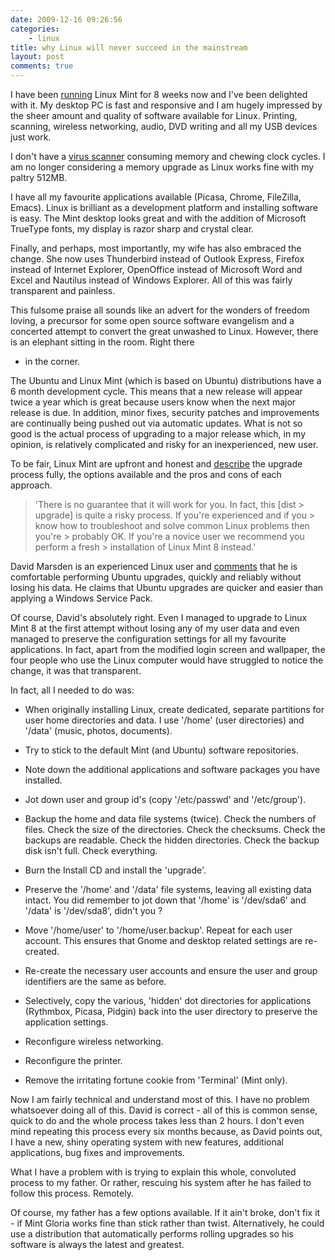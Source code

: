 ```yaml
---
date: 2009-12-16 09:26:56
categories:
    - linux
title: why Linux will never succeed in the mainstream
layout: post
comments: true
---
```

I have been
[running](http://www.nbrightside.com/blog/2009/10/14/how-i-ditched-windows-and-embraced-gloria/)
Linux Mint for 8 weeks now and I've been delighted with it. My desktop
PC is fast and responsive and I am hugely impressed by the sheer
amount and quality of software available for Linux. Printing,
scanning, wireless networking, audio, DVD writing and all my USB
devices just work.

I don't have a
[virus scanner](http://www.nbrightside.com/blog/2006/07/22/so-farewell-then-nis/)
consuming memory and chewing clock cycles. I am no longer considering
a memory upgrade as Linux works fine with my paltry 512MB.

I have all my favourite applications available (Picasa, Chrome,
FileZilla, Emacs).  Linux is brilliant as a development platform and
installing software is easy. The Mint desktop looks great and with the
addition of Microsoft TrueType fonts, my display is razor sharp and
crystal clear.

Finally, and perhaps, most importantly, my wife has also embraced the
change. She now uses Thunderbird instead of Outlook Express, Firefox
instead of Internet Explorer, OpenOffice instead of Microsoft Word and
Excel and Nautilus instead of Windows Explorer. All of this was fairly
transparent and painless.

This fulsome praise all sounds like an advert for the wonders of
freedom loving, a precursor for some open source software evangelism
and a concerted attempt to convert the great unwashed to
Linux. However, there is an elephant sitting in the room. Right there
- in the corner.

The Ubuntu and Linux Mint (which is based on Ubuntu) distributions
have a 6 month development cycle. This means that a new release will
appear twice a year which is great because users know when the next
major release is due. In addition, minor fixes, security patches and
improvements are continually being pushed out via automatic
updates. What is not so good is the actual process of upgrading to a
major release which, in my opinion, is relatively complicated and
risky for an inexperienced, new user.

To be fair, Linux Mint are upfront and honest and
[describe](http://www.linuxmint.com/blog/?p=1144) the upgrade process
fully, the options available and the pros and cons of each approach.
> 'There is no guarantee that it will work for you. In fact, this
[dist > upgrade] is quite a risky process. If you're experienced and
if you > know how to troubleshoot and solve common Linux problems then
you're > probably OK. If you're a novice user we recommend you perform
a fresh > installation of Linux Mint 8 instead.'

David Marsden is an experienced Linux user and
[comments](http://www.nbrightside.com/blog/2009/12/09/inside-the-open-source-confessional#comment-25305185)
that he is comfortable performing Ubuntu upgrades, quickly and reliably
without losing his data. He claims that Ubuntu upgrades are quicker and
easier than applying a Windows Service Pack.

Of course, David's absolutely right. Even I managed to upgrade to
Linux Mint 8 at the first attempt without losing any of my user data
and even managed to preserve the configuration settings for all my
favourite applications. In fact, apart from the modified login screen
and wallpaper, the four people who use the Linux computer would have
struggled to notice the change, it was that transparent.

In fact, all I needed to do was: 

- When originally installing Linux,
create dedicated, separate partitions for user home directories and
data. I use '/home' (user directories) and '/data' (music, photos,
documents).  

- Try to stick to the default Mint (and Ubuntu) software
repositories.  

- Note down the additional applications and software
packages you have installed.  

- Jot down user and group id's (copy
'/etc/passwd' and '/etc/group').  

- Backup the home and data file
systems (twice). Check the numbers of files. Check the size of the
directories. Check the checksums. Check the backups are
readable. Check the hidden directories. Check the backup disk isn't
full. Check everything.  

- Burn the Install CD and install the 'upgrade'.  

- Preserve the '/home' and '/data' file systems, leaving
all existing data intact. You did remember to jot down that '/home' is
'/dev/sda6' and '/data' is '/dev/sda8', didn't you ?  

- Move '/home/user' to '/home/user.backup'. Repeat for each user
account. This ensures that Gnome and desktop related settings are
re-created.  

- Re-create the necessary user accounts and ensure the
user and group identifiers are the same as before.

- Selectively, copy the various, 'hidden' dot directories for
applications (Rythmbox, Picasa, Pidgin) back into the user directory
to preserve the application settings.

- Reconfigure wireless networking.  

- Reconfigure the printer.

- Remove the irritating fortune cookie from 'Terminal' (Mint only).

Now I am fairly technical and understand most of this. I have no problem
whatsoever doing all of this. David is correct - all of this is common
sense, quick to do and the whole process takes less than 2 hours. I
don't even mind repeating this process every six months because, as
David points out, I have a new, shiny operating system with new
features, additional applications, bug fixes and improvements.

What I have a problem with is trying to explain this whole, convoluted
process to my father. Or rather, rescuing his system after he has
failed to follow this process. Remotely.

Of course, my father has a few options available. If it ain't broke,
don't fix it - if Mint Gloria works fine than stick rather than
twist. Alternatively, he could use a distribution that automatically
performs rolling upgrades so his software is always the latest and
greatest.
